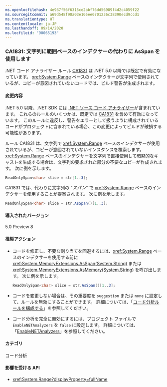 ```yaml
---
ms.openlocfilehash: 4e937f56f6315ce2abf76dd56989f4d2c4059f22
ms.sourcegitcommit: a69d548f90a03e105ee6701236c38390ecd9ccd1
ms.translationtype: HT
ms.contentlocale: ja-JP
ms.lasthandoff: 09/14/2020
ms.locfileid: "90065193"
---
```

### <a name="ca1831-use-asspan-instead-of-range-based-indexers-for-string"></a>CA1831: 文字列に範囲ベースのインデクサーの代わりに AsSpan を使用します

.NET コード アナライザー ルール [CA1831](/visualstudio/code-quality/ca1831) は .NET 5.0 以降では既定で有効になっています。 <xref:System.Range> ベースのインデクサーが文字列で使用されているが、コピーが意図されていないコードでは、ビルド警告が生成されます。

#### <a name="change-description"></a>変更内容

.NET 5.0 以降、.NET SDK には [.NET ソース コード アナライザー](../../../../docs/fundamentals/productivity/code-analysis.md)が含まれています。 これらのルールのいくつかは、既定では [CA1831](/visualstudio/code-quality/ca1831) を含めて有効になっています。 このルールに違反し、警告をエラーとして扱うように構成されているコードがプロジェクトに含まれている場合、この変更によってビルドが破損する可能性があります。

ルール CA1831 は、文字列で <xref:System.Range> ベースのインデクサーが使用されているが、コピーが意図されていないインスタンスを検索します。 <xref:System.Range> ベースのインデクサーを文字列で直接使用して暗黙的なキャストを生成する場合は、文字列の要求された部分の不要なコピーが作成されます。 次に例を示します。

```csharp
ReadOnlySpan<char> slice = str[1..3];
```

CA1831 では、代わりに文字列の "*スパン*" で <xref:System.Range> ベースのインデクサーを使用することが提案されます。 次に例を示します。

```csharp
ReadOnlySpan<char> slice = str.AsSpan()[1..3];
```

#### <a name="version-introduced"></a>導入されたバージョン

5.0 Preview 8

#### <a name="recommended-action"></a>推奨アクション

- コードを修正し、不要な割り当てを回避するには、<xref:System.Range> ベースのインデクサーを使用する前に <xref:System.MemoryExtensions.AsSpan(System.String)> または <xref:System.MemoryExtensions.AsMemory(System.String)> を呼び出します。 次に例を示します。

  ```csharp
  ReadOnlySpan<char> slice = str.AsSpan()[1..3];
  ```

- コードを変更しない場合は、その重要度を `suggestion` または `none` に設定して、ルールを無効にすることができます。 詳細については、「[コード分析ルールを構成する](../../../../docs/fundamentals/productivity/configure-code-analysis-rules.md)」を参照してください。

- コード分析を完全に無効にするには、プロジェクト ファイルで `EnableNETAnalyzers` を `false` に設定します。 詳細については、「[EnableNETAnalyzers](../../../../docs/core/project-sdk/msbuild-props.md#enablenetanalyzers)」を参照してください。

#### <a name="category"></a>カテゴリ

コード分析

#### <a name="affected-apis"></a>影響を受ける API

- <xref:System.Range?displayProperty=fullName>

<!--

#### Affected APIs

- `T:System.Range`

-->
